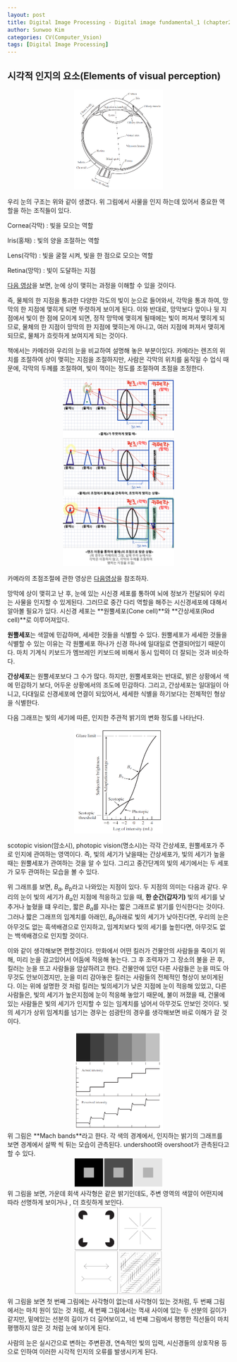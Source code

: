 ```yaml
---
layout: post
title: Digital Image Processing - Digital image fundamental_1 (chapter2)
author: Sunwoo Kim
categories: CV(Computer_Vsion)
tags: [Digital Image Processing]
---
```


## 시각적 인지의 요소(Elements of visual perception)
<center><img src="/public/img/Digital Image Processing-Chapter2/img01.png" width="40%"></center>

우리 눈의 구조는 위와 같이 생겼다. 위 그림에서 사물을 인지 하는데 있어서 중요한 역할을 하는 조직들이 있다.

Cornea(각막) : 빛을 모으는 역할

Iris(홍채) : 빛의 양을 조절하는 역할

Lens(각막) : 빛을 굴절 시켜, 빛을 한 점으로 모으는 역할

Retina(망막) : 빛이 도달하는 지점

[다음 영상](https://www.youtube.com/watch?v=rlmIfIoyiSM)을 보면, 눈에 상이 맺히는 과정을 이해할 수 있을 
것이다.

즉, 물체의 한 지점을 통과한 다양한 각도의 빛이 눈으로 들어와서, 각막을 통과 하여, 망막의 한 지점에 맺히게 
되면 뚜렷하게 보이게 된다. 이와 반대로, 망막보다 앞이나 뒷 지점에서 빛이 한 점에 모이게 되면, 정작 망막에 
맺히게 될때에는 빛이 퍼져서 맺히게 되므로, 물체의 한 지점이 망막의 한 지점에 맺히는게 아니고, 여러 지점에 
퍼져서 맺히게 되므로, 물체가 흐릿하게 보여지게 되는 것이다.

책에서는 카메라와 우리의 눈을 비교하여 설명해 놓은 부분이있다. 카메라는 렌즈의 위치를 조절하여 상이 맺히는 
지점을 조절하지만, 사람은 각막의 위치를 움직일 수 업식 때문에, 각막의 두께를 조절하여, 빛이 꺽이는 정도를 
조절하여 초점을 조정한다.

<center><img src="/public/img/Digital Image Processing-Chapter2/img02.png" width="50%"></center>

<center><img src="/public/img/Digital Image Processing-Chapter2/img03.png" width="50%"></center>

<center><img src="/public/img/Digital Image Processing-Chapter2/img04.png" width="50%"></center>

카메라의 초점조절에 관한 영상은 [다음영상](https://www.youtube.com/watch?v=R1Md9XFSp08)을 참조하자.

  망막에 상이 맺히고 난 후, 눈에 있는 시신경 세포를 통하여 뇌에 정보가 전달되어 우리는 사물을 인지할 수 있게된다. 그러므로 중간 다리 
역할을 해주는 시신경세포에 대해서 알아볼 필요가 있다. 시신경 세포는 **원뿔세포(Cone cell)**와 **간상세포(Rod cell)**로 이루어져있다. 

**원뿔세포**는 색깔에 민감하며, 세세한 것들을 식별할 수 있다. 원뿔세포가 세세한 것들을 식별할 수 있는 이유는 각 원뿔세포 하나가 신경 하나에 
일대일로 연결되어있기 때문이다. 마치 기계식 키보드가 멤브레인 키보드에 비해서 동시 입력이 더 잘되는 것과 비슷하다.

**간상세포**는 원뿔세포보다 그 수가 많다. 하지만, 원뿔세포와는 반대로, 밝은 상황에서 색에 민감하기 보다, 어두운 상황에서의 조도에 민감하다. 
그리고, 간상세포는 일대일이 아니고, 다대일로 신경세포에 연결이 되있어서, 세세한 식별을 하기보다는 전체적인 형상을 식별한다.

다음 그래프는 빛의 세기에 따른, 인지한 주관적 밝기의 변화 정도를 나타난다.

<center><img src="/public/img/Digital Image Processing-Chapter2/img05.png" width="40%"></center>

scotopic vision(암소시), photopic vision(명소시)는 각각 간상세포, 원뿔세포가 주로 인지에 관여하는 영역이다. 즉, 빛의 세기가 낮을때는 
간상세포가, 빛의 세기가 높을때는 원뿔세포가 관여하는 것을 알 수 있다. 그리고 중간단계의 빛의 세기에서는 두 세포가 모두 관여하는 모습을 볼 
수 있다.

위 그래프를 보면, $B_a$, $B_b$라고 나와있는 지점이 있다. 두 지점의 의미는 다음과 같다. 우리의 눈이 빛의 세기가 $B_a$인 지점에 적응하고 
있을 때, **한 순간(갑자기)** 빛의 세기를 낮추거나 높혔을 떄 우리는, 짧은 $B_a$를 지나는 짧은 그래프로 밝기를 인식한다는 것이다. 그러나 
짧은 그래프의 임계치를 아래인, $B_b$아래로 빛의 세기가 낮아진다면, 우리의 눈은 아무것도 없는 흑색배경으로 인지하고, 임계치보다 빛의 세기를 
높힌다면, 아무것도 없는 백색배경으로 인지할 것이다.

이와 같이 생각해보면 편할것이다. 만화에서 어떤 킬러가 건물안의 사람들을 죽이기 위해, 미리 눈을 감고있어서 어둠에 적응해 놓는다. 그 후 
조력자가 그 장소의 불을 끈 후, 킬러는 눈을 뜨고 사람들을 암살하려고 한다. 건물안에 있던 다른 사람들은 눈을 떠도 아무것도 안보이겠지만, 
눈을 미리 감아놓은 킬러는 사람들의 전체적인 형상이 보이게된다. 이는 위에 설명한 것 처럼 킬러는 빛의세기가 낮은 지점에 눈이 적응해 있었고, 
다른 사람들은, 빛의 세기가 높은지점에 눈이 적응해 놓았기 때문에, 불이 꺼졌을 때, 건물에 있는 사람들은 빛의 세기가 인지할 수 있는 임계치를 
넘어서 아무것도 안보인 것이다. 빛의 세기가 상위 임계치를 넘기는 경우는 섬광탄의 경우를 생각해보면 바로 이해가 갈 것이다.

<center><img src="/public/img/Digital Image Processing-Chapter2/img06.png" width="40%"></center>
위 그림은 **Mach bands**라고 한다. 각 색의 경계에서, 인지하는 밝기의 그래프를 보면 경계에서 살짝 씩 튀는 모습이 관측된다. undershoot와 
overshoot가 관측된다고 할 수 있다. 

<center><img src="/public/img/Digital Image Processing-Chapter2/img07.png" width="40%"></center>
위 그림을 보면, 가운데 회색 사각형은 같은 밝기인데도, 주변 영역의 색깔이 어떤지에 따라 선명하게 보이거나 , 더 흐릿하게 보인다.

<center><img src="/public/img/Digital Image Processing-Chapter2/img08.png" width="40%"></center>
위 그림을 보면 첫 번째 그림에는 사각형이 없는데 사각형이 있는 것처럼, 두 번째 그림에서는 마치 원이 있는 것 처럼, 세 번째 그림에서는 꺽새 
사이에 있는 두 선분의 길이가 같지만, 밑에있는 선분의 길이가 더 길어보이고, 네 번째 그림에서 평행한 직선들이 마치 평행하지 않은 것 처럼 눈에 
보이게 된다.

사람의 눈은 실시간으로 변하는 주변환경, 연속적인 빛의 입력, 시신경들의 상호작용 등으로 인하여 이러한 시각적 인지의 오류를 발생시키게 된다.

